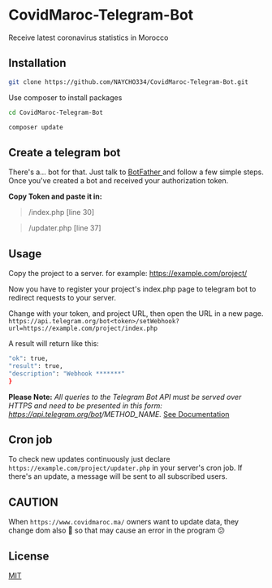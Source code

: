 # CovidMaroc-Telegram-Bot
Receive latest coronavirus statistics in Morocco


## Installation

```bash
git clone https://github.com/NAYCHO334/CovidMaroc-Telegram-Bot.git
```

Use composer to install packages

```bash
cd CovidMaroc-Telegram-Bot

composer update
```

## Create a telegram bot
There's a… bot for that. Just talk to [BotFather ](https://t.me/botfather) and follow a few simple steps. Once you've created a bot and received your authorization token.


**Copy Token and paste it in:**

> /index.php   [line 30]

> /updater.php [line 37]


## Usage
Copy the project to a server. 
for example:
https://example.com/project/


Now you have to register your project's index.php page to telegram bot to redirect requests to your server.

Change <token> with your token, and project URL, then open the URL in a new page.
```https://api.telegram.org/bot<token>/setWebhook?url=https://example.com/project/index.php```

A result will return like this:
```bash {
"ok": true,
"result": true,
"description": "Webhook *******"
}
```

**Please Note:** *All queries to the Telegram Bot API must be served over HTTPS and need to be presented in this form: https://api.telegram.org/bot<token>/METHOD_NAME.*
[See Documentation](https://core.telegram.org/bots/api#available-methods)


## Cron job
To check new updates continuously just declare ```https://example.com/project/updater.php``` in your server's cron job.
If there's an update, a message will be sent to all subscribed users.


## CAUTION
When ```https://www.covidmaroc.ma/``` owners want to update data, they change dom also 🤣 so that may cause an error in the program 😕

## License
[MIT](https://choosealicense.com/licenses/mit/)
